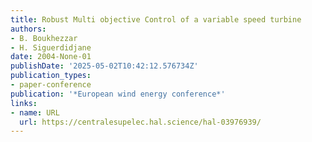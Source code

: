 ```yaml
---
title: Robust Multi objective Control of a variable speed turbine
authors:
- B. Boukhezzar
- H. Siguerdidjane
date: 2004-None-01
publishDate: '2025-05-02T10:42:12.576734Z'
publication_types:
- paper-conference
publication: '*European wind energy conference*'
links:
- name: URL
  url: https://centralesupelec.hal.science/hal-03976939/
---
```

